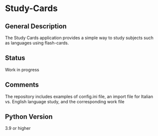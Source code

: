 # Study-Cards
## General Description
The Study Cards application provides a simple way to study subjects such as languages using flash-cards. 
## Status
Work in progress
## Comments
The repository includes examples of config.ini file, an import file for Italian vs. English language study, and the corresponding work file
## Python Version
3.9 or higher
